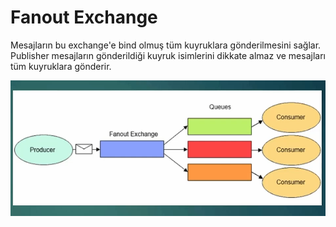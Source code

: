 # Fanout Exchange

Mesajların bu exchange'e bind olmuş tüm kuyruklara gönderilmesini sağlar. Publisher mesajların gönderildiği kuyruk isimlerini dikkate almaz ve mesajları tüm kuyruklara gönderir.

![Fanout Exchange](fanout-exchange.png)

